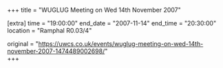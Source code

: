 +++
title = "WUGLUG Meeting on Wed 14th November 2007"

[extra]
time = "19:00:00"
end_date = "2007-11-14"
end_time = "20:30:00"
location = "Ramphal R0.03/4"

original = "https://uwcs.co.uk/events/wuglug-meeting-on-wed-14th-november-2007-1474489002698/"    
+++



